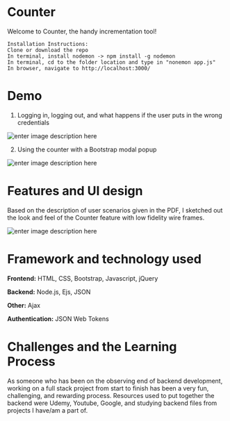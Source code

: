 # Counter
Welcome to Counter, the handy incrementation tool!

    Installation Instructions:
    Clone or download the repo
    In terminal, install nodemon -> npm install -g nodemon
    In terminal, cd to the folder location and type in "nonemon app.js"
    In browser, navigate to http://localhost:3000/

# Demo
1. Logging in, logging out, and what happens if the user puts in the wrong credentials

![enter image description here](https://lh3.googleusercontent.com/-barnSB4yMVa6S3AZdwWo8V4XMoOw7o6eW10yGh5eJcULKuMP8fm2dRI6pKB5XSU7imxRF6PuKGdXg)

2. Using the counter with a Bootstrap modal popup

![enter image description here](https://lh3.googleusercontent.com/fZEysXX6YQDqL_K4qPn3ww669AK1ZlxGykb7uEbzU4TCOwwOCX86618oPvSsPDci2po12JLMevfQyg)

# Features and UI design
Based on the description of user scenarios given in the PDF, I sketched out the look and feel of the Counter feature with low fidelity wire frames.

![enter image description here](https://lh3.googleusercontent.com/5--aLQTgEZ3-GMNCD4z1NhqCsKLDk6YujWxRJLa3YGIYWIyft5-y8DK_2SfyghRYC4g6PFlRj-xOuw)
# Framework and technology used

**Frontend:** HTML, CSS, Bootstrap, Javascript, jQuery


**Backend:** Node.js, Ejs, JSON


**Other:** Ajax

**Authentication:** JSON Web Tokens

# Challenges and the Learning Process
As someone who has been on the observing end of backend development, working on a full stack project from start to finish has been a very fun, challenging, and rewarding process. Resources used to put together the backend were Udemy, Youtube, Google, and studying backend files from projects I have/am a part of.
